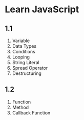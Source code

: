 # Learn JavaScript

<h2> 1.1 </h2>

<ol>
  <li>Variable</li>
  <li>Data Types</li>
  <li>Conditions</li>
  <li>Looping</li>
  <li>String Literal</li>
  <li>Spread Operator</li>
  <li>Destructuring</li>
</ol>

<h2> 1.2 </h2>
  
<ol>
  <li>Function</li>
  <li>Method</li>
  <li>Callback Function</li>
<ol>
